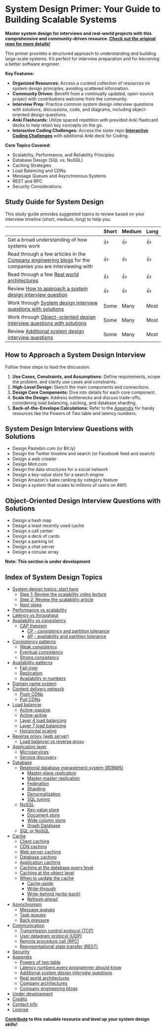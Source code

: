 # System Design Primer: Your Guide to Building Scalable Systems

**Master system design for interviews and real-world projects with this comprehensive and community-driven resource. 
[Check out the original repo for more details!](https://github.com/donnemartin/system-design-primer)**

This primer provides a structured approach to understanding and building large-scale systems. It’s perfect for interview preparation and for becoming a better software engineer.

**Key Features:**

*   **Organized Resources:** Access a curated collection of resources on system design principles, avoiding scattered information.
*   **Community Driven:** Benefit from a continually updated, open-source project with contributions welcome from the community.
*   **Interview Prep:** Practice common system design interview questions with solutions, discussions, code, and diagrams, including object-oriented design questions.
*   **Anki Flashcards:** Utilize spaced repetition with provided Anki flashcard decks to help retain key concepts on the go.
*   **Interactive Coding Challenges:** Access the sister repo [**Interactive Coding Challenges**](https://github.com/donnemartin/interactive-coding-challenges) with additional Anki deck for Coding.

**Core Topics Covered:**

*   Scalability, Performance, and Reliability Principles
*   Database Design (SQL vs. NoSQL)
*   Caching Strategies
*   Load Balancing and CDNs
*   Message Queues and Asynchronous Systems
*   REST and RPC
*   Security Considerations

## Study Guide for System Design

This study guide provides suggested topics to review based on your interview timeline (short, medium, long) to help you.

|  | Short | Medium | Long |
| --- | --- | --- | --- |
| Get a broad understanding of how systems work  | :+1: | :+1: | :+1: |
| Read through a few articles in the [Company engineering blogs](#company-engineering-blogs) for the companies you are interviewing with | :+1: | :+1: | :+1: |
| Read through a few [Real world architectures](#real-world-architectures) | :+1: | :+1: | :+1: |
| Review [How to approach a system design interview question](#how-to-approach-a-system-design-interview-question) | :+1: | :+1: | :+1: |
| Work through [System design interview questions with solutions](#system-design-interview-questions-with-solutions) | Some | Many | Most |
| Work through [Object-oriented design interview questions with solutions](#object-oriented-design-interview-questions-with-solutions) | Some | Many | Most |
| Review [Additional system design interview questions](#additional-system-design-interview-questions) | Some | Many | Most |

## How to Approach a System Design Interview

Follow these steps to lead the discussion:

1.  **Use Cases, Constraints, and Assumptions:** Define requirements, scope the problem, and clarify use cases and constraints.
2.  **High-Level Design:** Sketch the main components and connections.
3.  **Design Core Components:** Dive into details for each core component.
4.  **Scale the Design:** Address bottlenecks and discuss trade-offs, considering load balancing, caching, and database sharding.
5.  **Back-of-the-Envelope Calculations:** Refer to the [Appendix](#appendix) for handy resources like the Powers of Two table and latency numbers.

## System Design Interview Questions with Solutions

*   Design Pastebin.com (or Bit.ly)
*   Design the Twitter timeline and search (or Facebook feed and search)
*   Design a web crawler
*   Design Mint.com
*   Design the data structures for a social network
*   Design a key-value store for a search engine
*   Design Amazon's sales ranking by category feature
*   Design a system that scales to millions of users on AWS

## Object-Oriented Design Interview Questions with Solutions

*   Design a hash map
*   Design a least recently used cache
*   Design a call center
*   Design a deck of cards
*   Design a parking lot
*   Design a chat server
*   Design a circular array

**Note: This section is under development**

## Index of System Design Topics

*   [System design topics: start here](#system-design-topics-start-here)
    *   [Step 1: Review the scalability video lecture](#step-1-review-the-scalability-video-lecture)
    *   [Step 2: Review the scalability article](#step-2-review-the-scalability-article)
    *   [Next steps](#next-steps)
*   [Performance vs scalability](#performance-vs-scalability)
*   [Latency vs throughput](#latency-vs-throughput)
*   [Availability vs consistency](#availability-vs-consistency)
    *   [CAP theorem](#cap-theorem)
        *   [CP - consistency and partition tolerance](#cp---consistency-and-partition-tolerance)
        *   [AP - availability and partition tolerance](#ap---availability-and-partition-tolerance)
*   [Consistency patterns](#consistency-patterns)
    *   [Weak consistency](#weak-consistency)
    *   [Eventual consistency](#eventual-consistency)
    *   [Strong consistency](#strong-consistency)
*   [Availability patterns](#availability-patterns)
    *   [Fail-over](#fail-over)
    *   [Replication](#replication)
    *   [Availability in numbers](#availability-in-numbers)
*   [Domain name system](#domain-name-system)
*   [Content delivery network](#content-delivery-network)
    *   [Push CDNs](#push-cdns)
    *   [Pull CDNs](#pull-cdns)
*   [Load balancer](#load-balancer)
    *   [Active-passive](#active-passive)
    *   [Active-active](#active-active)
    *   [Layer 4 load balancing](#layer-4-load-balancing)
    *   [Layer 7 load balancing](#layer-7-load-balancing)
    *   [Horizontal scaling](#horizontal-scaling)
*   [Reverse proxy (web server)](#reverse-proxy-web-server)
    *   [Load balancer vs reverse proxy](#load-balancer-vs-reverse-proxy)
*   [Application layer](#application-layer)
    *   [Microservices](#microservices)
    *   [Service discovery](#service-discovery)
*   [Database](#database)
    *   [Relational database management system (RDBMS)](#relational-database-management-system-rdbms)
        *   [Master-slave replication](#master-slave-replication)
        *   [Master-master replication](#master-master-replication)
        *   [Federation](#federation)
        *   [Sharding](#sharding)
        *   [Denormalization](#denormalization)
        *   [SQL tuning](#sql-tuning)
    *   [NoSQL](#nosql)
        *   [Key-value store](#key-value-store)
        *   [Document store](#document-store)
        *   [Wide column store](#wide-column-store)
        *   [Graph Database](#graph-database)
    *   [SQL or NoSQL](#sql-or-nosql)
*   [Cache](#cache)
    *   [Client caching](#client-caching)
    *   [CDN caching](#cdn-caching)
    *   [Web server caching](#web-server-caching)
    *   [Database caching](#database-caching)
    *   [Application caching](#application-caching)
    *   [Caching at the database query level](#caching-at-the-database-query-level)
    *   [Caching at the object level](#caching-at-the-object-level)
    *   [When to update the cache](#when-to-update-the-cache)
        *   [Cache-aside](#cache-aside)
        *   [Write-through](#write-through)
        *   [Write-behind (write-back)](#write-behind-write-back)
        *   [Refresh-ahead](#refresh-ahead)
*   [Asynchronism](#asynchronism)
    *   [Message queues](#message-queues)
    *   [Task queues](#task-queues)
    *   [Back pressure](#back-pressure)
*   [Communication](#communication)
    *   [Transmission control protocol (TCP)](#transmission-control-protocol-tcp)
    *   [User datagram protocol (UDP)](#user-datagram-protocol-udp)
    *   [Remote procedure call (RPC)](#remote-procedure-call-rpc)
    *   [Representational state transfer (REST)](#representational-state-transfer-rest)
*   [Security](#security)
*   [Appendix](#appendix)
    *   [Powers of two table](#powers-of-two-table)
    *   [Latency numbers every programmer should know](#latency-numbers-every-programmer-should-know)
    *   [Additional system design interview questions](#additional-system-design-interview-questions)
    *   [Real world architectures](#real-world-architectures)
    *   [Company architectures](#company-architectures)
    *   [Company engineering blogs](#company-engineering-blogs)
*   [Under development](#under-development)
*   [Credits](#credits)
*   [Contact info](#contact-info)
*   [License](#license)

**[Contribute](#contributing) to this valuable resource and level up your system design skills!**